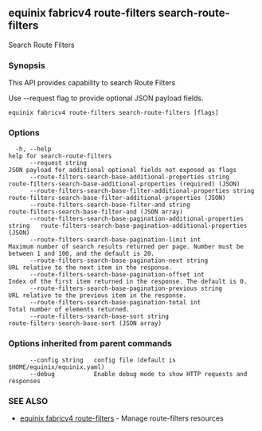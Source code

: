 ## equinix fabricv4 route-filters search-route-filters

Search Route Filters

### Synopsis

This API provides capability to search Route Filters

Use --request flag to provide optional JSON payload fields.

```
equinix fabricv4 route-filters search-route-filters [flags]
```

### Options

```
  -h, --help                                                                help for search-route-filters
      --request string                                                      JSON payload for additional optional fields not exposed as flags
      --route-filters-search-base-additional-properties string              route-filters-search-base-additional-properties (required) (JSON)
      --route-filters-search-base-filter-additional-properties string       route-filters-search-base-filter-additional-properties (JSON)
      --route-filters-search-base-filter-and string                         route-filters-search-base-filter-and (JSON array)
      --route-filters-search-base-pagination-additional-properties string   route-filters-search-base-pagination-additional-properties (JSON)
      --route-filters-search-base-pagination-limit int                      Maximum number of search results returned per page. Number must be between 1 and 100, and the default is 20.
      --route-filters-search-base-pagination-next string                    URL relative to the next item in the response.
      --route-filters-search-base-pagination-offset int                     Index of the first item returned in the response. The default is 0.
      --route-filters-search-base-pagination-previous string                URL relative to the previous item in the response.
      --route-filters-search-base-pagination-total int                      Total number of elements returned.
      --route-filters-search-base-sort string                               route-filters-search-base-sort (JSON array)
```

### Options inherited from parent commands

```
      --config string   config file (default is $HOME/equinix/equinix.yaml)
      --debug           Enable debug mode to show HTTP requests and responses
```

### SEE ALSO

* [equinix fabricv4 route-filters](equinix_fabricv4_route-filters.md)	 - Manage route-filters resources

